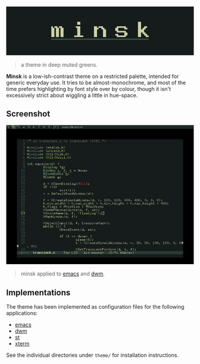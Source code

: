 ![minsk](https://github.com/jlpaca/minsk-theme/blob/master/img/banner.png?raw=true)

> a theme in deep muted greens.

**Minsk** is a low-ish-contrast theme on a restricted palette,
intended for generic everyday use.  It tries to be almost-monochrome,
and most of the time prefers highlighting by font style over by
colour, though it isn't excessively strict about wiggling a little in
hue-space.

## Screenshot

![screenshot](https://github.com/jlpaca/minsk-theme/blob/master/img/screenshot.png?raw=true)

> minsk applied to [emacs](https://www.gnu.org/software/emacs/) and
  [dwm](https://dwm.suckless.org/).

## Implementations

The theme has been implemented as configuration files for the
following applications:

* [emacs](https://github.com/jlpaca/minsk-theme/tree/master/theme/emacs)
* [dwm](https://github.com/jlpaca/minsk-theme/tree/master/theme/dwm)
* [st](https://github.com/jlpaca/minsk-theme/tree/master/theme/st)
* [xterm](https://github.com/jlpaca/minsk-theme/tree/master/theme/x11)

See the individual directories under `theme/` for installation instructions.
